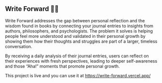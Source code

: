 ## Write Forward ✍🏼
Write Forward addresses the gap between personal reflection and the wisdom found in books by connecting your journal entries to insights from authors, philosophers, and psychologists. The problem it solves is helping people feel more understood and validated in their personal growth by showing them how their thoughts and struggles are part of a larger, timeless conversation.

By receiving a daily analysis of their journal entries, users can reflect on their experiences with fresh perspectives, leading to deeper self-awareness and those “Aha!” moments that promote personal growth. 

This project is live and you can use it at https://write-forward.vercel.app/
